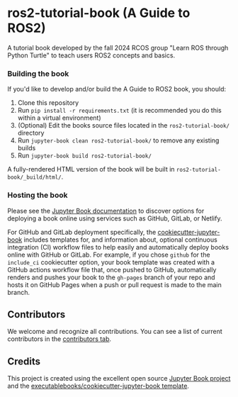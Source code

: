 # ros2-tutorial-book (A Guide to ROS2)
A tutorial book developed by the fall 2024 RCOS group "Learn ROS through Python Turtle" to teach users ROS2 concepts and basics.

### Building the book
If you'd like to develop and/or build the A Guide to ROS2 book, you should:

1. Clone this repository
2. Run `pip install -r requirements.txt` (it is recommended you do this within a virtual environment)
3. (Optional) Edit the books source files located in the `ros2-tutorial-book/` directory
4. Run `jupyter-book clean ros2-tutorial-book/` to remove any existing builds
5. Run `jupyter-book build ros2-tutorial-book/`

A fully-rendered HTML version of the book will be built in `ros2-tutorial-book/_build/html/`.

### Hosting the book
Please see the [Jupyter Book documentation](https://jupyterbook.org/publish/web.html) to discover options for deploying a book online using services such as GitHub, GitLab, or Netlify.

For GitHub and GitLab deployment specifically, the [cookiecutter-jupyter-book](https://github.com/executablebooks/cookiecutter-jupyter-book) includes templates for, and information about, optional continuous integration (CI) workflow files to help easily and automatically deploy books online with GitHub or GitLab. For example, if you chose `github` for the `include_ci` cookiecutter option, your book template was created with a GitHub actions workflow file that, once pushed to GitHub, automatically renders and pushes your book to the `gh-pages` branch of your repo and hosts it on GitHub Pages when a push or pull request is made to the main branch.

## Contributors
We welcome and recognize all contributions. You can see a list of current contributors in the [contributors tab](https://github.com/AlejandrooBC/ros2-tutorial-book/graphs/contributors).

## Credits
This project is created using the excellent open source [Jupyter Book project](https://jupyterbook.org/) and the [executablebooks/cookiecutter-jupyter-book template](https://github.com/executablebooks/cookiecutter-jupyter-book).